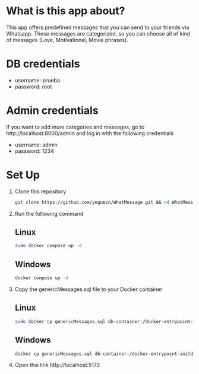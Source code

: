 # What is this app about?
This app offers predefined messages that you can send to your friends via Whatsapp. These messages are categorized, so you can choose all of kind of messages (Love, Motivational, Movie phrases).

# DB credentials
- username: prueba
- password: root

# Admin credentials
If you want to add more categories and messages, go to http://localhost:8000/admin and log in with the following credentials
- username: admin
- password: 1234

# Set Up
1. Clone this repository
    
    ```bash
    git clone https://github.com/yeguezn/WhatMessage.git && cd WhatMessage
    ```

2. Run the following command
    
    ## Linux
    ```bash
    sudo docker compose up -d
    ```

    ## Windows
    ```bash
    docker compose up -d
    ```

3. Copy the genericMessages.sql file to your Docker container
    
    ## Linux
    ```bash
    sudo docker cp genericMessages.sql db-container:/docker-entrypoint-initdb.d/
    ```
    
    ## Windows
    ```bash
    docker cp genericMessages.sql db-container:/docker-entrypoint-initdb.d/
    ```

4. Open this link http://localhost:5173

